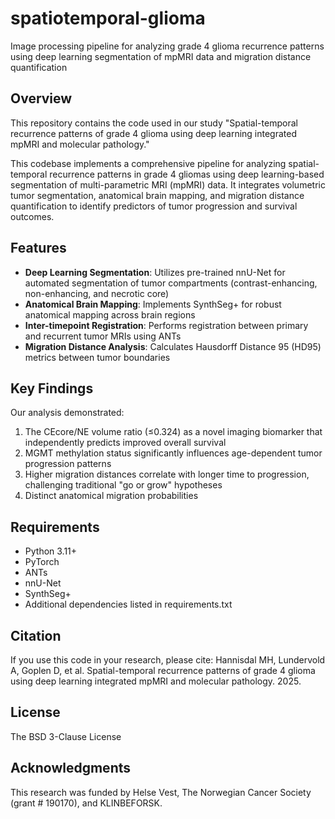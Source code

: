 # spatiotemporal-glioma

Image processing pipeline for analyzing grade 4 glioma recurrence patterns using deep learning segmentation of mpMRI data and migration distance quantification

## Overview

This repository contains the code used in our study "Spatial-temporal recurrence patterns of grade 4 glioma using deep learning integrated mpMRI and molecular pathology."

This codebase implements a comprehensive pipeline for analyzing spatial-temporal recurrence patterns in grade 4 gliomas using deep learning-based segmentation of multi-parametric MRI (mpMRI) data. It integrates volumetric tumor segmentation, anatomical brain mapping, and migration distance quantification to identify predictors of tumor progression and survival outcomes.

## Features

- **Deep Learning Segmentation**: Utilizes pre-trained nnU-Net for automated segmentation of tumor compartments (contrast-enhancing, non-enhancing, and necrotic core)
- **Anatomical Brain Mapping**: Implements SynthSeg+ for robust anatomical mapping across brain regions
- **Inter-timepoint Registration**: Performs registration between primary and recurrent tumor MRIs using ANTs
- **Migration Distance Analysis**: Calculates Hausdorff Distance 95 (HD95) metrics between tumor boundaries

## Key Findings

Our analysis demonstrated:
1. The CEcore/NE volume ratio (≤0.324) as a novel imaging biomarker that independently predicts improved overall survival
2. MGMT methylation status significantly influences age-dependent tumor progression patterns
3. Higher migration distances correlate with longer time to progression, challenging traditional "go or grow" hypotheses
4. Distinct anatomical migration probabilities 

## Requirements

- Python 3.11+
- PyTorch
- ANTs
- nnU-Net
- SynthSeg+
- Additional dependencies listed in requirements.txt

## Citation

If you use this code in your research, please cite:
Hannisdal MH, Lundervold A, Goplen D, et al. Spatial-temporal recurrence patterns of grade 4 glioma using
deep learning integrated mpMRI and molecular pathology. 2025.

## License

The BSD 3-Clause License

## Acknowledgments

This research was funded by Helse Vest, The Norwegian Cancer Society (grant # 190170), and KLINBEFORSK.
